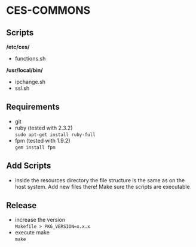 # CES-COMMONS

##  Scripts

**/etc/ces/**

- functions.sh

**/usr/local/bin/**

* ipchange.sh
* ssl.sh 

## Requirements
* git
* ruby (tested with 2.3.2) <br>
```sudo apt-get install ruby-full```
* fpm (tested with 1.9.2) <br>
```gem install fpm```

## Add Scripts 

* inside the resources directory the file structure is the same as on the host system. Add new files there! Make sure the scripts are executable

## Release

* increase the version <br>
 ```Makefile > PKG_VERSION=x.x.x```
* execute make <br>
 ```make```





 